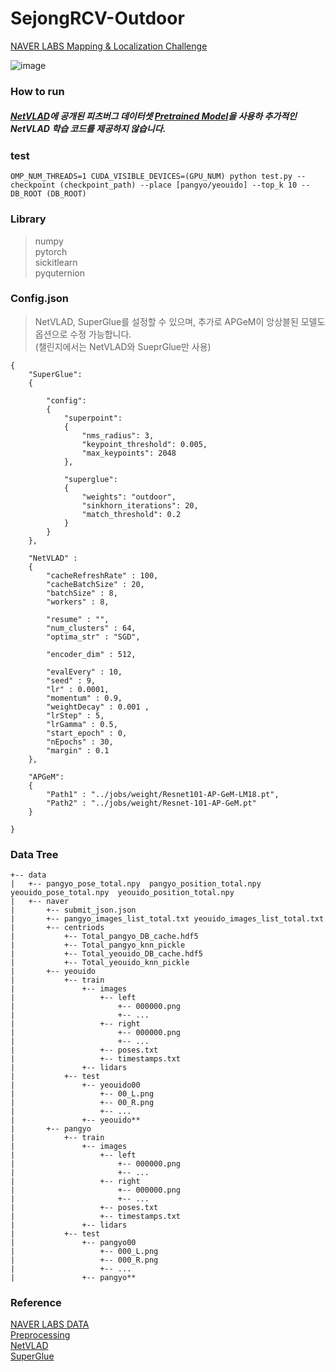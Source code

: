 # SejongRCV-Outdoor
[NAVER LABS Mapping &amp; Localization Challenge](challenge.naverlabs.com/leaderboard)

![image](https://user-images.githubusercontent.com/44772344/89431605-203c6680-d77b-11ea-9107-1093d311e3d4.png)




### How to run

##### [NetVLAD](https://github.com/Nanne/pytorch-NetVlad)에 공개된 피츠버그 데이터셋 [Pretrained Model](https://drive.google.com/open?id=17luTjZFCX639guSVy00OUtzfTQo4AMF2)을 사용하 추가적인 NetVLAD 학습 코드를 제공하지 않습니다.

### test
```
OMP_NUM_THREADS=1 CUDA_VISIBLE_DEVICES=(GPU_NUM) python test.py --checkpoint (checkpoint_path) --place [pangyo/yeouido] --top_k 10 --DB_ROOT (DB_ROOT)
```

### Library
> numpy </br>
> pytorch </br>
> sickitlearn </br>
> pyquternion </br>

### Config.json
> NetVLAD, SuperGlue를 설정할 수 있으며, 추가로 APGeM이 앙상블된 모델도 옵션으로 수정 가능합니다. </br> (챌린지에서는 NetVLAD와 SueprGlue만 사용)
```
{   
    "SuperGlue":
    {
        
        "config":
        {   
            "superpoint":
            {   
                "nms_radius": 3,
                "keypoint_threshold": 0.005,
                "max_keypoints": 2048
            },
            
            "superglue":
            {   
                "weights": "outdoor",
                "sinkhorn_iterations": 20,
                "match_threshold": 0.2
            }
        }
    },
    
    "NetVLAD" :
    {   
        "cacheRefreshRate" : 100,
        "cacheBatchSize" : 20,
        "batchSize" : 8,
        "workers" : 8,
        
        "resume" : "", 
        "num_clusters" : 64,
        "optima_str" : "SGD",
        
        "encoder_dim" : 512,
        
        "evalEvery" : 10,
        "seed" : 9,
        "lr" : 0.0001,
        "momentum" : 0.9,
        "weightDecay" : 0.001 ,
        "lrStep" : 5,
        "lrGamma" : 0.5,
        "start_epoch" : 0,
        "nEpochs" : 30,
        "margin" : 0.1
    },
    
    "APGeM":
    {   
        "Path1" : "../jobs/weight/Resnet101-AP-GeM-LM18.pt",
        "Path2" : "../jobs/weight/Resnet-101-AP-GeM.pt"
    }

}

```
### Data Tree
```
+-- data
|   +-- pangyo_pose_total.npy  pangyo_position_total.npy  yeouido_pose_total.npy  yeouido_position_total.npy
|   +-- naver
|       +-- submit_json.json
|       +-- pangyo_images_list_total.txt yeouido_images_list_total.txt
|       +-- centriods
|           +-- Total_pangyo_DB_cache.hdf5
|           +-- Total_pangyo_knn_pickle
|           +-- Total_yeouido_DB_cache.hdf5
|           +-- Total_yeouido_knn_pickle
|       +-- yeouido
|           +-- train
|               +-- images
|                   +-- left
|                       +-- 000000.png
|                       +-- ...
|                   +-- right
|                       +-- 000000.png
|                       +-- ...
|                   +-- poses.txt
|                   +-- timestamps.txt
|               +-- lidars
|           +-- test
|               +-- yeouido00
|                   +-- 00_L.png
|                   +-- 00_R.png
|                   +-- ...
|               +-- yeouido**
|       +-- pangyo
|           +-- train
|               +-- images
|                   +-- left
|                       +-- 000000.png
|                       +-- ...
|                   +-- right
|                       +-- 000000.png
|                       +-- ...
|                   +-- poses.txt
|                   +-- timestamps.txt
|               +-- lidars
|           +-- test
|               +-- pangyo00
|                   +-- 000_L.png
|                   +-- 000_R.png
|                   +-- ...
|               +-- pangyo**
```

### Reference

[NAVER LABS DATA](https://challenge.naverlabs.com/) </br>
[Preprocessing](https://github.com/naverlabs/mapping-and-localization-challenge/blob/master/labs_outdoor_dataset_tutorial.ipynb) </br>
[NetVLAD](https://github.com/Nanne/pytorch-NetVlad) </br>
[SuperGlue](https://github.com/magicleap/SuperGluePretrainedNetwork) </br>

